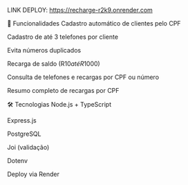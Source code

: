 LINK DEPLOY: https://recharge-r2k9.onrender.com

🚀 Funcionalidades
Cadastro automático de clientes pelo CPF

Cadastro de até 3 telefones por cliente

Evita números duplicados

Recarga de saldo (R$10 até R$1000)

Consulta de telefones e recargas por CPF ou número

Resumo completo de recargas por CPF

🛠️ Tecnologias
Node.js + TypeScript

Express.js

PostgreSQL

Joi (validação)

Dotenv

Deploy via Render

